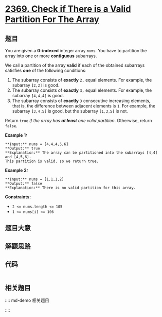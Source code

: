 # [2369. Check if There is a Valid Partition For The Array](https://leetcode.com/problems/check-if-there-is-a-valid-partition-for-the-array)

## 题目

You are given a **0-indexed** integer array `nums`. You have to partition the
array into one or more **contiguous** subarrays.

We call a partition of the array **valid** if each of the obtained subarrays
satisfies **one** of the following conditions:

  1. The subarray consists of **exactly** `2,` equal elements. For example, the subarray `[2,2]` is good.
  2. The subarray consists of **exactly** `3,` equal elements. For example, the subarray `[4,4,4]` is good.
  3. The subarray consists of **exactly** `3` consecutive increasing elements, that is, the difference between adjacent elements is `1`. For example, the subarray `[3,4,5]` is good, but the subarray `[1,3,5]` is not.

Return `true` _if the array has **at least** one valid partition_. Otherwise,
return `false`.



**Example 1:**

    
    
    **Input:** nums = [4,4,4,5,6]
    **Output:** true
    **Explanation:** The array can be partitioned into the subarrays [4,4] and [4,5,6].
    This partition is valid, so we return true.
    

**Example 2:**

    
    
    **Input:** nums = [1,1,1,2]
    **Output:** false
    **Explanation:** There is no valid partition for this array.
    



**Constraints:**

  * `2 <= nums.length <= 105`
  * `1 <= nums[i] <= 106`


## 题目大意

## 解题思路

## 代码

```javascript

```

## 相关题目

:::: md-demo 相关题目

::::

